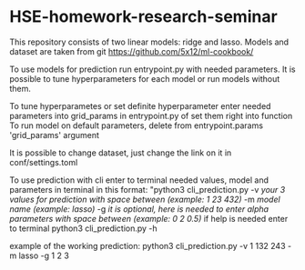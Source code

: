 # HSE-homework-research-seminar
This repository consists of two linear models: ridge and lasso.
Models and dataset are taken from git https://github.com/5x12/ml-cookbook/


To use models for prediction run entrypoint.py with needed parameters.
It is possible to tune hyperparameters for each model or run models without them.

To tune hyperparametes or set definite hyperparameter enter needed parameters into grid_params in entrypoint.py of set them right into function
To run model on default parameters, delete from entrypoint.params 'grid_params' argument 

It is possible to change dataset, just change the link on it in conf/settings.toml

To use prediction with cli enter to terminal needed values, model and parameters in terminal in this format:
"python3 cli_prediction.py -v *your 3 values for prediction with space between (example: 1 23 432)* -m *model name (example: lasso)* -g *it is optional, here is needed to enter alpha parameters with space between (example: 0 2 0.5)*
if help is needed enter to terminal python3 cli_prediction.py -h

example of the working prediction: python3 cli_prediction.py -v 1 132 243 -m lasso -g 1 2 3 